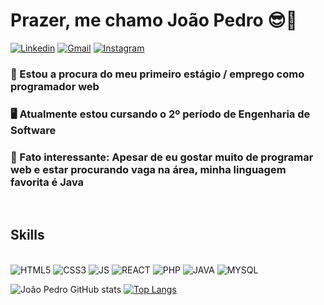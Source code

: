# Prazer, me chamo João Pedro 😎🤙

[![Linkedin](https://img.shields.io/badge/LinkedIn-0077B5?style=for-the-badge&logo=linkedin&logoColor=white)](https://www.linkedin.com/in/joão-pedro-nascimento-2753341a1/)
[![Gmail](https://img.shields.io/badge/Gmail-D14836?style=for-the-badge&logo=gmail&logoColor=white)](joaopedronascimento.contato@gmail.com)
[![Instagram](https://img.shields.io/badge/Instagram-E4405F?style=for-the-badge&logo=instagram&logoColor=white)](https://www.instagram.com/jotape9411/)

### 💼 Estou a procura do meu primeiro estágio / emprego como programador web
### 🖥️ Atualmente estou cursando o 2º período de Engenharia de Software
### 🤔 Fato interessante: Apesar de eu gostar muito de programar web e estar procurando vaga na área, minha linguagem favorita é Java

<br />

## Skills

<div style="display: inline-block;"><br />
    <img alight="center" alt="HTML5" src="https://img.shields.io/badge/HTML5-E34F26?style=for-the-badge&logo=html5&logoColor=white">
    <img alight="center" alt="CSS3" src="https://img.shields.io/badge/CSS3-1572B6?style=for-the-badge&logo=css3&logoColor=white">
    <img alight="center" alt="JS" src="https://img.shields.io/badge/JavaScript-F7DF1E?style=for-the-badge&logo=javascript&logoColor=black">
    <img alight="center" alt="REACT" src="https://img.shields.io/badge/React-20232A?style=for-the-badge&logo=react&logoColor=61DAFB">
    <img alight="center" alt="PHP" src="https://img.shields.io/badge/PHP-777BB4?style=for-the-badge&logo=php&logoColor=white">
    <img alight="center" alt="JAVA" src="https://img.shields.io/badge/Java-ED8B00?style=for-the-badge&logo=java&logoColor=white">
    <img alight="center" alt="MYSQL" src="https://img.shields.io/badge/MySQL-00000F?style=for-the-badge&logo=mysql&logoColor=white">
</div>

<br />

![João Pedro GitHub stats](https://github-readme-stats.vercel.app/api?username=DeveloperJotape&show_icons=true&theme=tokyonight)
[![Top Langs](https://github-readme-stats.vercel.app/api/top-langs/?username=DeveloperJotape&layout=compact)](https://github.com/DeveloperJotape/github-readme-stats)
